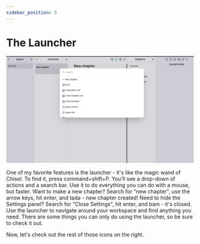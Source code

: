 ```yaml
---
sidebar_position: 5
---
```


# The Launcher

![screenshot of the launcher](/img/ss/launcher.png)

One of my favorite features is the launcher - it's like the magic wand of Chisel. To find it, press command+shift+P. You'll see a drop-down of actions and a search bar. Use it to do everything you can do with a mouse, but faster. Want to make a new chapter? Search for "new chapter", use the arrow keys, hit enter, and tada - new chapter created! Need to hide the Settings panel? Search for "Close Settings", hit enter, and bam - it's closed. Use the launcher to navigate around your workspace and find anything you need. There are some things you can only do using the launcher, so be sure to check it out.

Now, let's check out the rest of those icons on the right.